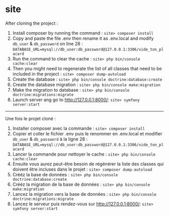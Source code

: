 # site

After cloning the project :

1. Install composer by running the command : ```site> composer install```
2. Copy and paste the file .env then rename it as .env.local and modify ```db_user``` & ```db_password``` on line 28 : 
```DATABASE_URL=mysql://db_user:db_password@127.0.0.1:3306/vide_ton_placard```
3. Run the command to clear the cache : ```site> php bin/console cache:clear```
4. Then you might need to regenerate the list of all classes that need to be included in the project : 
```site> composer dump-autoload```
5. Create the database : ```site> php bin/console doctrine:database:create```
6. Create the database migration : ```site> php bin/console make:migration```
5. Make the migration to database : ```site> php bin/console doctrine:migrations:migrate```
5. Launch server ang go to http://127.0.0.1:8000/: ```site> symfony server:start```

***

Une fois le projet cloné :

1. Installer composer avec la commande : ```site> composer install```
2. Copier et coller le fichier .env puis le renommer en .env.local et modifier ```db_user``` & ```db_password``` à la ligne 28 : 
```DATABASE_URL=mysql://db_user:db_password@127.0.0.1:3306/vide_ton_placard```
3. Lancer la commande pour nettoyer le cache : ```site> php bin/console cache:clear```
4. Ensuite vous aurez peut-être besoin de régénérer la liste des classes qui doivent être incluses dans le projet : 
```site> composer dump-autoload```
5. Crééz la base de données : ```site> php bin/console doctrine:database:create```
6. Crééz la migration de la base de données : ```site> php bin/console make:migration```
5. Lancez la migration vers la base de données : ```site> php bin/console doctrine:migrations:migrate```
5. Lancez le serveur puis rendez-vous sur http://127.0.0.1:8000/: ```site> symfony server:start```
